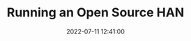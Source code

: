 ---
date: 2022-07-11 12:41:00
mfbookmark: https://マリウス.com/running-an-open-source-home-area-network/
draft: true
title: Running an Open Source HAN
tldr: An interesting look at one persons configured Home Area Network
---